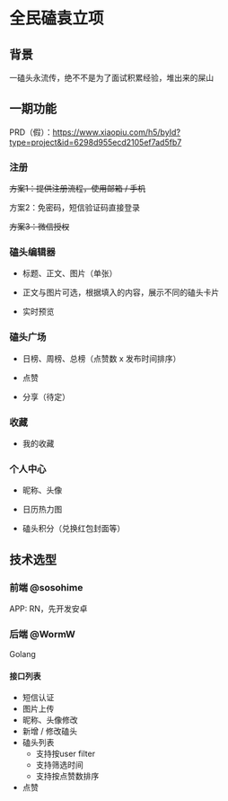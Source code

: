 # 全民磕袁立项

## 背景

一磕头永流传，绝不不是为了面试积累经验，堆出来的屎山

## 一期功能

PRD（假）：https://www.xiaopiu.com/h5/byId?type=project&id=6298d955ecd2105ef7ad5fb7

### 注册

<del>方案1：提供注册流程，使用邮箱 / 手机</del>

方案2：免密码，短信验证码直接登录</del>

<del>方案3：微信授权</del>

### 磕头编辑器

- 标题、正文、图片（单张）

- 正文与图片可选，根据填入的内容，展示不同的磕头卡片

- 实时预览

### 磕头广场

- 日榜、周榜、总榜（点赞数 x 发布时间排序）

- 点赞

- 分享（待定）

### 收藏

- 我的收藏

### 个人中心

- 昵称、头像

- 日历热力图

- 磕头积分（兑换红包封面等）

## 技术选型

### 前端 @sosohime

APP: RN，先开发安卓

### 后端 @WormW

Golang

#### 接口列表

- 短信认证
- 图片上传
- 昵称、头像修改
- 新增 / 修改磕头
- 磕头列表
  - 支持按user filter
  - 支持筛选时间
  - 支持按点赞数排序
- 点赞
